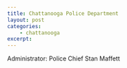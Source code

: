 ```yaml
---
title: Chattanooga Police Department
layout: post
categories:
    - chattanooga
excerpt:
---
```


Administrator: Police Chief Stan Maffett